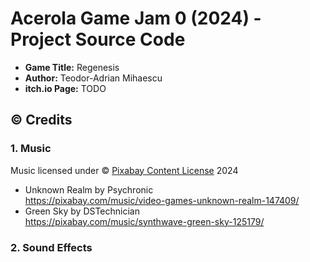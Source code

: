 # Acerola Game Jam 0 (2024) - Project Source Code

- **Game Title:** Regenesis
- **Author:** Teodor-Adrian Mihaescu
- **itch.io Page:** TODO

## © Credits

### 1. Music

Music licensed under © [Pixabay Content License](https://pixabay.com/service/license-summary/) 2024

- Unknown Realm by Psychronic<br>https://pixabay.com/music/video-games-unknown-realm-147409/
- Green Sky by DSTechnician<br>https://pixabay.com/music/synthwave-green-sky-125179/

### 2. Sound Effects
